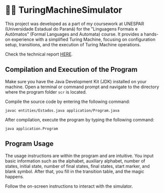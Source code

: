 # 👨‍💻 TuringMachineSimulator
This project was developed as a part of my coursework at UNESPAR (Universidade Estadual do Paraná) for the "Linguagens Formais e Autômatos" (Formal Languages and Automata) course. It provides a hands-on experience with a simplified Turing Machine, focusing on configuration setup, transitions, and the execution of Turing Machine operations.

Check the technical report [HERE](./relatorio.pdf).

## Compilation and Execution of the Program

Make sure you have the Java Development Kit (JDK) installed on your machine. Open a terminal or command prompt and navigate to the directory where the program folder `scr` is located.

Compile the source code by entering the following command:

`javac entities/Estados.java application/Program.java`

After compilation, execute the program by typing the following command:

`java application.Program`

## Program Usage


The usage instructions are within the program and are intuitive. You input basic information such as the alphabet, auxiliary alphabet, number of states, initial state, number of final states, final states, start marker, and blank symbol. After that, you fill in the transition table, and the magic happens.

Follow the on-screen instructions to interact with the simulator.
